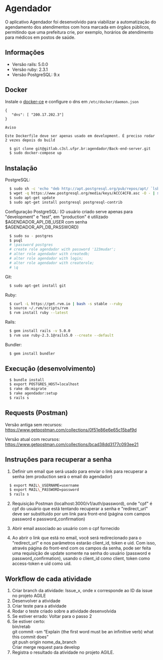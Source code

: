 Agendador
=========

O aplicativo Agendador foi desenvolvido para viabilizar a automatização do agendamento dos atendimentos com hora marcada em órgãos públicos, permitindo que uma prefeitura crie, por exemplo, horários de atendimento para médicos em postos de saúde.

Informações
-----------

* Versão rails: 5.0.0
* Versão ruby: 2.3.1
* Versão PostgreSQL: 9.x

## Docker
Instale o [docker-ce](https://docs.docker.com/install/) e configure o dns em `/etc/docker/daemon.json`
```
{
   "dns": [ "200.17.202.3"]
}
```

```
Aviso

Este Dockerfile deve ser apenas usado em development. É preciso rodar 2 vezes depois do build

```
```bash
  $ git clone git@gitlab.c3sl.ufpr.br:agendador/Back-end-server.git
  $ sudo docker-compose up
```

## Instalação
PostgreSQL:
```bash
  $ sudo sh -c 'echo "deb http://apt.postgresql.org/pub/repos/apt/ `lsb_release -cs`-pgdg main" >> /etc/apt/sources.list.d/pgdg.list'
  $ wget -q https://www.postgresql.org/media/keys/ACCC4CF8.asc -O - | sudo apt-key add -
  $ sudo apt-get update
  $ sudo apt-get install postgresql postgresql-contrib
```

Configuração PostgreSQL: (O usuário criado serve apenas para "development" e "test", em "production" é utilizado $AGENDADOR\_API\_DB\_USER com senha $AGENDADOR\_API\_DB\_PASSWORD)
```bash
  $ sudo su - postgres
  $ psql
  # \password postgres
  # create role agendador with password '123mudar';
  # alter role agendador with createdb;
  # alter role agendador with login;
  # alter role agendador with createrole;
  # \q
```

Git:
```bash
  $ sudo apt-get install git
```

Ruby:
```bash
  $ curl -L https://get.rvm.io | bash -s stable --ruby
  $ source ~/.rvm/scripts/rvm
  $ rvm install ruby --latest
```

Rails:
```bash
  $ gem install rails -v 5.0.0
  $ rvm use ruby-2.3.1@rails5.0 --create --default
```

Bundler:
```bash
  $ gem install bundler
```

## Execução (desenvolvimento)
```bash
  $ bundle install
  $ export POSTGRES_HOST=localhost
  $ rake db:migrate
  $ rake agendador:setup
  $ rails s
```

## Requests (Postman)
Versão antiga sem recursos:
https://www.getpostman.com/collections/0f51e86e6e65c15baf9d

Versão atual com recursos:
https://www.getpostman.com/collections/bcad38dd3177c093ee21

## Instruções para recuperar a senha
1. Definir um email que será usado para enviar o link para recuperar a senha (em production será o email do agendador)
```bash
  $ export MAIL\_USERNAME=username
  $ export MAIL\_PASSWORD=password
  $ rails s
```

2. Requisição Postman (localhost:3000/v1/auth/password), onde "cpf" é cpf do usuário que está tentando recuperar a senha e "redirect\_url" deve ser substituído por um link para front-end (página com campos password e password\_confirmation)

3. Abrir email associado ao usuário com o cpf fornecido

4. Ao abrir o link que está no email, você será redirecionado para o "redirect\_url" e nos parâmetros estarão client\_id, token e uid. Com isso, através página do front-end com os campos da senha, pode ser feita uma requisição de update somente na senha do usuário (password e password\_confirmation), usando o client\_id como client, token como access-token e uid como uid.
              

## Workflow de cada atividade
1. Criar branch da atividade: Issue\_x, onde x corresponde ao ID da issue no projeto AGILE
2. Desenvolver a atividade
3. Criar teste para a atividade
4. Rodar o teste criado sobre a atividade desenvolvida
  1. Se estiver errado:
     Voltar para o passo 2
  2. Se estiver certo:  
     bin/retab  
     git commit -sm “Explain (the first word must be an infinitive verb) what this commit does”  
     git push origin nome\_da\_branch  
     Criar merge request para develop  
  3. Registra o resultado da atividade no projeto AGILE.
